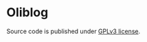 # Oliblog

Source code is published under [GPLv3 license](https://github.com/olgacinkova/oliblog/blob/main/LICENSE).

